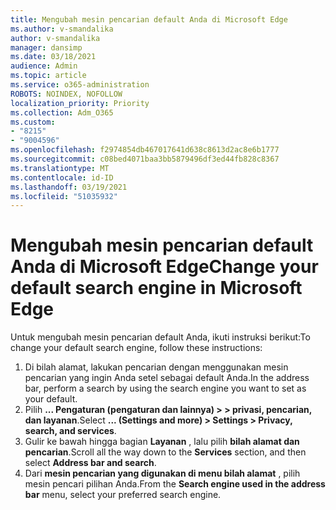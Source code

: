 ```yaml
---
title: Mengubah mesin pencarian default Anda di Microsoft Edge
ms.author: v-smandalika
author: v-smandalika
manager: dansimp
ms.date: 03/18/2021
audience: Admin
ms.topic: article
ms.service: o365-administration
ROBOTS: NOINDEX, NOFOLLOW
localization_priority: Priority
ms.collection: Adm_O365
ms.custom:
- "8215"
- "9004596"
ms.openlocfilehash: f2974854db467017641d638c8613d2ac8e6b1777
ms.sourcegitcommit: c08bed4071baa3bb5879496df3ed44fb828c8367
ms.translationtype: MT
ms.contentlocale: id-ID
ms.lasthandoff: 03/19/2021
ms.locfileid: "51035932"
---
```

# <a name="change-your-default-search-engine-in-microsoft-edge"></a><span data-ttu-id="c5422-102">Mengubah mesin pencarian default Anda di Microsoft Edge</span><span class="sxs-lookup"><span data-stu-id="c5422-102">Change your default search engine in Microsoft Edge</span></span>

<span data-ttu-id="c5422-103">Untuk mengubah mesin pencarian default Anda, ikuti instruksi berikut:</span><span class="sxs-lookup"><span data-stu-id="c5422-103">To change your default search engine, follow these instructions:</span></span>
1. <span data-ttu-id="c5422-104">Di bilah alamat, lakukan pencarian dengan menggunakan mesin pencarian yang ingin Anda setel sebagai default Anda.</span><span class="sxs-lookup"><span data-stu-id="c5422-104">In the address bar, perform a search by using the search engine you want to set as your default.</span></span>
2. <span data-ttu-id="c5422-105">Pilih **... Pengaturan (pengaturan dan lainnya) > > privasi, pencarian, dan layanan**.</span><span class="sxs-lookup"><span data-stu-id="c5422-105">Select **... (Settings and more) > Settings > Privacy, search, and services**.</span></span>
3. <span data-ttu-id="c5422-106">Gulir ke bawah hingga bagian **Layanan** , lalu pilih **bilah alamat dan pencarian**.</span><span class="sxs-lookup"><span data-stu-id="c5422-106">Scroll all the way down to the **Services** section, and then select **Address bar and search**.</span></span>
4. <span data-ttu-id="c5422-107">Dari **mesin pencarian yang digunakan di menu bilah alamat** , pilih mesin pencari pilihan Anda.</span><span class="sxs-lookup"><span data-stu-id="c5422-107">From the **Search engine used in the address bar** menu, select your preferred search engine.</span></span>


